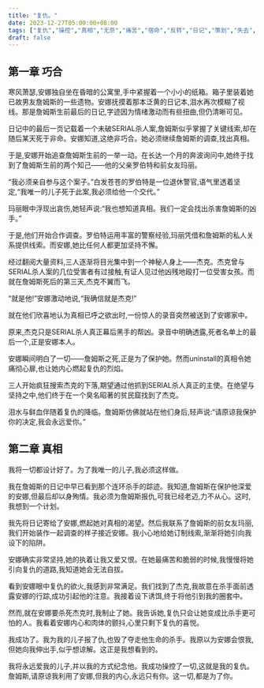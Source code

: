 ```yaml
---
title: "复仇。"
date: 2023-12-27T05:00:00+08:00
tags: ["复仇","操控","真相","无奈","痛苦","宿命","反转","日记","策划","失去","阴谋", "Claude"]
draft: false
--- 
```


## 第一章 巧合

寒风萧瑟,安娜独自坐在昏暗的公寓里,手中紧握着一个小小的纸箱。箱子里装着她已故男友詹姆斯的一些遗物。安娜抚摸着那本泛黄的日记本,泪水再次模糊了视线。那是詹姆斯生前最后的日记,字迹因为情绪激动而有些扭曲,但仍清晰可见。

日记中的最后一页记载着一个未破SERIAL杀人案,詹姆斯似乎掌握了关键线索,却在随后某天死于非命。安娜知道,这绝非巧合。她必须继续詹姆斯的调查,找出真相。

于是,安娜开始追查詹姆斯生前的一举一动。在长达一个月的奔波询问中,她终于找到了詹姆斯生前的两个知己——他的父亲罗伯特和前女友玛丽。

“我必须亲自参与这个案子。”白发苍苍的罗伯特是一位退休警官,语气里透着坚定,“我唯一的儿子死于此案,我必须给他一个交代。”

玛丽眼中浮现出哀伤,她轻声说:“我也想知道真相。我们一定会找出杀害詹姆斯的凶手。”

于是,他们开始合作调查。罗伯特运用丰富的警察经验,玛丽凭借和詹姆斯的私人关系提供线索。而安娜,她比任何人都更加坚持不懈。

经过翻阅大量资料,三人逐渐将目光集中到一个神秘人身上——杰克。杰克曾与SERIAL杀人案的几位受害者有过接触,有证人见过他凶残地殴打一位受害女孩。而就在詹姆斯死后的第三天,杰克不翼而飞。

“就是他!”安娜激动地说,“我确信就是杰克!”

就在他们欣喜地认为真相已呼之欲出时,一份惊人的录音突然被送到了安娜家中。

原来,杰克只是SERIAL杀人真正幕后黑手的帮凶。录音中明确透露,死者名单上的最后一个,正是安娜本人。

安娜瞬间明白了一切——詹姆斯之死,正是为了保护她。然而uninstall的真相令她痛彻心扉,也让她内心燃起复仇的烈焰。

三人开始疯狂搜索杰克的下落,期望通过他抓到SERIAL杀人真正的主使。在绝望与坚持之中,他们终于在一个臭名昭著的贫民窟找到了杰克。

泪水与鲜血伴随着复仇的降临。詹姆斯仿佛就站在他们身后,轻声说:“请原谅我保护你的决定,我会永远爱你。”

## 第二章 真相

我将一切都设计好了。为了我唯一的儿子,我必须这样做。

我在詹姆斯的日记中早已看到那个连环杀手的踪迹。我知道,詹姆斯在保护他深爱的安娜,但最后却以身殉情。我必须为詹姆斯报仇,可我已经老迈,力不从心。这时,我想到一个计划。

我先将日记寄给了安娜,燃起她对真相的渴望。然后我联系了詹姆斯的前女友玛丽,我们开始装作一起调查的样子接近安娜。我小心地给她订制线索,渐渐将她引向我设下的陷阱。

安娜确实非常坚持,她的执着让我又爱又恨。在她最痛苦和脆弱的时候,我慢慢将她引向复仇的道路,我知道她会无法自拔。

看到安娜眼中复仇的欲火,我感到非常满足。我们找到了杰克,我故意在杀手面前透露安娜的行踪,成功引起他的注意。我接着设下诱饵,终于将他引到我的圈套中。

然而,就在安娜要杀死杰克时,我制止了她。我告诉她,复仇只会让她变成比杀手更可怕的人。我看着安娜内心和肉体的颤抖,心里只剩下复仇的喜悦。

我成功了。我为我的儿子报了仇,也毁了夺走他生命的杀手。我原以为安娜会恨我,但她向我伸出手,似乎想谅解。这正是我想看到的。

我将永远爱我的儿子,并以我的方式纪念他。我成功操控了一切,这就是我的复仇。詹姆斯,请原谅我利用了安娜,但我的内心,永远只有你。这一切,都是为了你。
